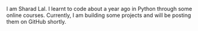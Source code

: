 I am Sharad Lal. I learnt to code about a year ago in Python through some online courses. Currently, I am building some projects and will be posting them on GitHub shortly.

<!---
sharadlalk/sharadlalk is a ✨ special ✨ repository because its `README.md` (this file) appears on your GitHub profile.
You can click the Preview link to take a look at your changes.
--->
